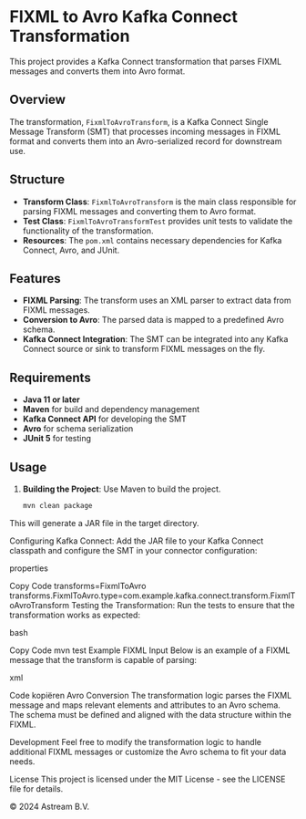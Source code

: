# FIXML to Avro Kafka Connect Transformation

This project provides a Kafka Connect transformation that parses FIXML messages and converts them into Avro format.

## Overview

The transformation, `FixmlToAvroTransform`, is a Kafka Connect Single Message Transform (SMT) that processes incoming messages in FIXML format and converts them into an Avro-serialized record for downstream use.

## Structure

- **Transform Class**: `FixmlToAvroTransform` is the main class responsible for parsing FIXML messages and converting them to Avro format.
- **Test Class**: `FixmlToAvroTransformTest` provides unit tests to validate the functionality of the transformation.
- **Resources**: The `pom.xml` contains necessary dependencies for Kafka Connect, Avro, and JUnit.

## Features

- **FIXML Parsing**: The transform uses an XML parser to extract data from FIXML messages.
- **Conversion to Avro**: The parsed data is mapped to a predefined Avro schema.
- **Kafka Connect Integration**: The SMT can be integrated into any Kafka Connect source or sink to transform FIXML messages on the fly.

## Requirements

- **Java 11 or later**
- **Maven** for build and dependency management
- **Kafka Connect API** for developing the SMT
- **Avro** for schema serialization
- **JUnit 5** for testing

## Usage

1. **Building the Project**: Use Maven to build the project.
   ```bash
   mvn clean package
This will generate a JAR file in the target directory.

Configuring Kafka Connect: Add the JAR file to your Kafka Connect classpath and configure the SMT in your connector configuration:

properties

Copy Code 
transforms=FixmlToAvro
transforms.FixmlToAvro.type=com.example.kafka.connect.transform.FixmlToAvroTransform
Testing the Transformation: Run the tests to ensure that the transformation works as expected:

bash

Copy Code
mvn test
Example FIXML Input
Below is an example of a FIXML message that the transform is capable of parsing:

xml

Code kopiëren
<FIXML v="FIX50SP2" s="20080115">
    <SecDef RptID="3400001" ReqID="1234567" RspTyp="100">
    <Hdr SID="CME" TID="BRKR" SSub="CPAPI " TSub="user" />
    <Instrmt ID="CS" Src="H" ProdCmplx="ENRGY" SecTyp="FUT" MinPxIncr="0.01"
                UOM="Bbl" UOMQty="1000" PxUOM="Bbl" PxUOMQty="1" SettlMeth="C"
                PxQteMeth="STD" ListMeth="0" TmUnit="Mo" Exch="NYMEX" Desc="WTI Calendar Swap" />
    <InstrmtExt>
        <Attrb Typ="29" Val="Y" />
        <Attrb Typ="25" Val="1" />
        <Attrb Typ="24" Val="2" />
        <Attrb Typ="24" Val="12" />
    </InstrmtExt>
    </SecDef>
</FIXML>
Avro Conversion
The transformation logic parses the FIXML message and maps relevant elements and attributes to an Avro schema. The schema must be defined and aligned with the data structure within the FIXML.

Development
Feel free to modify the transformation logic to handle additional FIXML messages or customize the Avro schema to fit your data needs.

License
This project is licensed under the MIT License - see the LICENSE file for details.

© 2024 Astream B.V.
